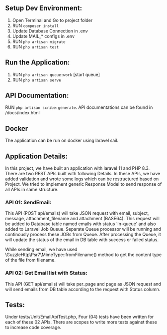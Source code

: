## Setup Dev Environment:

1. Open Terminal and Go to project folder
2. RUN `composer install`
3. Update Database Connection in .env
4. Update MAIL_* configs in .env
5. RUN `php artisan migrate`
6. RUN `php artisan test`


## Run the Application:

1. RUN `php artisan queue:work` [start queue]
2. RUN `php artisan serve` 


## API Documentation:

RUN `php artisan scribe:generate`. API documentations can be found in /docs/index.html


## Docker

The application can be run on docker using laravel sail.


## Application Details:

In this project, we have built an application with laravel 11 and PHP 8.3. There are two REST APIs built with following Details. In these APIs, we have added validation and wrote some logs which can be restructured based on Project. We tried to implement generic Response Model to send response of all APIs in same structure.  


### API 01: SendEmail: 

This API (POST api/emails) will take JSON request with email, subject, message, attachment_filename and attachment (BASE64). This request will be added to Database table named emails with status 'in-queue' and also added to Laravel Job Queue. Separate Queue processor will be running and continously process these JOBs from Queue. After processing the Queue, it will update the status of the email in DB table with success or failed status. 

While sending email, we have used \GuzzleHttp\Psr7\MimeType::fromFilename() method to get the content type of the file from filename. 



### API 02: Get Email list with Status:

This API (GET api/emails) will take per_page and page as JSON request and will send emails from DB table according to the request with Status column.



## Tests: 

Under tests/Unit/EmailApiTest.php, Four (04) tests have been written for each of these 02 APIs. There are scopes to write more tests against these to increase code coverage.
